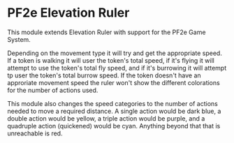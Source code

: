 # PF2e Elevation Ruler

This module extends Elevation Ruler with support for the PF2e Game System.

Depending on the movement type it will try and get the appropriate speed. If a token is walking it will user the token's total speed, if it's flying it will attempt to use the token's total fly speed, and if it's burrowing it will attempt tp user the token's total burrow speed. If the token doesn't have an approriate movement speed the ruler won't show the different colorations for the number of actions used.

This module also changes the speed categories to the number of actions needed to move a required distance. A single action would be dark blue, a double action would be yellow, a triple action would be purple, and a quadruple action (quickened) would be cyan. Anything beyond that that is unreachable is red.